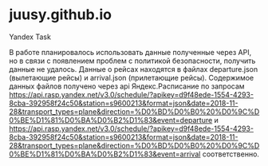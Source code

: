 # juusy.github.io
Yandex Task

В работе планировалось использовать данные полученные через API, но в связи с появлением проблем с политикой безопасности, получить данные не удалось. 
Данные о рейсах находятся в файлах departure.json (вылетающие рейсы) и arrival.json (прилетающие рейсы). Содержимое данных файлов получено через api Яндекс.Расписание по запросам https://api.rasp.yandex.net/v3.0/schedule/?apikey=d9f48ede-1554-4293-8cba-392958f24c50&station=s9600213&format=json&date=2018-11-28&transport_types=plane&direction=%D0%BD%D0%B0%20%D0%9C%D0%BE%D1%81%D0%BA%D0%B2%D1%83&event=departure и https://api.rasp.yandex.net/v3.0/schedule/?apikey=d9f48ede-1554-4293-8cba-392958f24c50&station=s9600213&format=json&date=2018-11-28&transport_types=plane&direction=%D0%BD%D0%B0%20%D0%9C%D0%BE%D1%81%D0%BA%D0%B2%D1%83&event=arrival соответственно.
